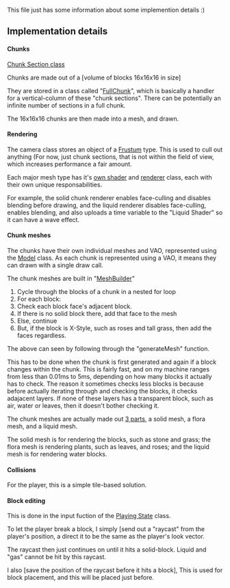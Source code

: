 This file just has  some information about some implemention details :)

## Implementation details

#### Chunks
[Chunk Section class](https://github.com/Hopson97/HopsonCraft/blob/master/Source/World/Chunk/CSection.h)

Chunks are made out of a [volume of blocks 16x16x16 in size]

They are stored in a class called "[FullChunk](https://github.com/Hopson97/HopsonCraft/blob/master/Source/World/Chunk/CFullChunk.h)", which is basically a handler for a vertical-column of these "chunk sections". There can be potentially an infinite number of sections in a full chunk.

The 16x16x16 chunks are then made into a mesh, and drawn.

#### Rendering
The camera class stores an object of a [Frustum](https://github.com/Hopson97/HopsonCraft/blob/master/Source/Maths/Frustum.cpp) type. This is used to cull out anything (For now, just chunk sections, that is not within the field of view, which increases performance a fair amount.

Each major mesh type has it's [own shader](https://github.com/Hopson97/HopsonCraft/tree/master/Source/Shaders) and [renderer](https://github.com/Hopson97/HopsonCraft/tree/master/Source/Renderer) class, each with their own unique responsabilities.

For example, the solid chunk renderer enables face-culling and disables blending before drawing, and the liquid renderer disables face-culling, enables blending, and also uploads a time variable to the "Liquid Shader" so it can have a wave effect.

#### Chunk meshes
The chunks have their own individual meshes and VAO, represented using the [Model](https://github.com/Hopson97/HopsonCraft/blob/master/Source/Model.cpp) class. As each chunk is represented using a VAO, it means they can drawn with a single draw call.

The chunk meshes are built in "[MeshBuilder](https://github.com/Hopson97/HopsonCraft/blob/master/Source/World/Chunk/CMeshBuilder.cpp)"

1. Cycle through the blocks of a chunk in a nested for loop
2. For each block:
3. Check each block face's adjacent block.
4. If there is no solid block there, add that face to the mesh
5. Else, continue
6. But, if the block is X-Style, such as roses and tall grass, then add the faces regardless.

The above can seen by following through the "generateMesh" function.

This has to be done when the chunk is first generated and again if a block changes within the chunk. This is fairly fast, and on my machine ranges from less than 0.01ms to 5ms, depending on how many blocks it actually has to check. The reason it sometimes checks less blocks is because before actually iterating through and checking the blocks, it checks adajacent layers. If none of these layers has a transparent block, such as air, water or leaves, then it doesn't bother checking it.

The chunk meshes are actually made out [3 parts](https://github.com/Hopson97/HopsonCraft/blob/master/Source/World/Chunk/CMesh.h#L44), a solid mesh, a flora mesh, and a liquid mesh.

The solid mesh is for rendering the blocks, such as stone and grass; the flora mesh is rendering plants, such as leaves, and roses; and the liquid mesh is for rendering water blocks.

#### Collisions
For the player, this is a simple tile-based solution.

#### Block editing

This is done in the input fuction of the [Playing State]((https://github.com/Hopson97/HopsonCraft/blob/master/Source/States/SPlaying.cpp)) class.

To let the player break a block, I simply [send out a "raycast" from the player's position, a direct it to be the same as the player's look vector.

The raycast then just continues on until it hits a solid-block. Liquid and "gas" cannot be hit by this raycast.

I also [save the position of the raycast before it hits a block], This is used for block placement, and this will be placed just before.
